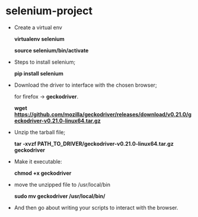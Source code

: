 # selenium-project
- Create a virtual env

    **virtualenv selenium**

    **source selenium/bin/activate**
    
- Steps to install selenium;

    **pip install selenium**

- Download the driver to interface with the chosen browser;

    for firefox -> **geckodriver**.

    **wget https://github.com/mozilla/geckodriver/releases/download/v0.21.0/geckodriver-v0.21.0-linux64.tar.gz**


- Unzip the tarball file;

    **tar -xvzf PATH_TO_DRIVER/geckodriver-v0.21.0-linux64.tar.gz geckodriver**

- Make it executable:

    **chmod +x geckodriver**

- move the unzipped file to /usr/local/bin

    **sudo mv geckodriver /usr/local/bin/**

- And then go about writing your scripts to interact with the browser.